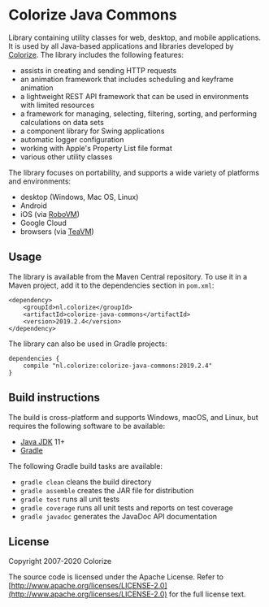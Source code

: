 Colorize Java Commons
=====================

Library containing utility classes for web, desktop, and mobile applications. It is used by all
Java-based applications and libraries developed by [Colorize](http://www.colorize.nl/en/). The 
library includes the following features:

- assists in creating and sending HTTP requests
- an animation framework that includes scheduling and keyframe animation
- a lightweight REST API framework that can be used in environments with limited resources
- a framework for managing, selecting, filtering, sorting, and performing calculations on data sets
- a component library for Swing applications
- automatic logger configuration
- working with Apple's Property List file format
- various other utility classes

The library focuses on portability, and supports a wide variety of platforms and environments:

- desktop (Windows, Mac OS, Linux)
- Android
- iOS (via [RoboVM](http://robovm.mobidevelop.com))
- Google Cloud
- browsers (via [TeaVM](http://teavm.org))

Usage
-----

The library is available from the Maven Central repository. To use it in a Maven project, add it 
to the dependencies section in `pom.xml`:

    <dependency>
        <groupId>nl.colorize</groupId>
        <artifactId>colorize-java-commons</artifactId>
        <version>2019.2.4</version>
    </dependency>  
    
The library can also be used in Gradle projects:

    dependencies {
        compile "nl.colorize:colorize-java-commons:2019.2.4"
    }

Build instructions
------------------

The build is cross-platform and supports Windows, macOS, and Linux, but requires the following 
software to be available:

- [Java JDK](http://java.oracle.com) 11+
- [Gradle](http://gradle.org)

The following Gradle build tasks are available:

- `gradle clean` cleans the build directory
- `gradle assemble` creates the JAR file for distribution
- `gradle test` runs all unit tests
- `gradle coverage` runs all unit tests and reports on test coverage
- `gradle javadoc` generates the JavaDoc API documentation

License
-------

Copyright 2007-2020 Colorize

The source code is licensed under the Apache License. Refer to
[http://www.apache.org/licenses/LICENSE-2.0](http://www.apache.org/licenses/LICENSE-2.0) for
the full license text.
